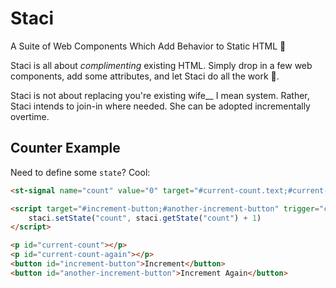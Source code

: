 # Staci
A Suite of Web Components Which Add Behavior to Static HTML 💄

Staci is all about *complimenting* existing HTML. Simply drop in a few web components, add some attributes, and let Staci do all the work 🤤.

Staci is not about replacing you're existing wife__ I mean system. Rather, Staci intends to join-in where needed. She can be adopted incrementally overtime.

## Counter Example
Need to define some `state`? Cool:
```html
<st-signal name="count" value="0" target="#current-count.text;#current-count-again.text"></st-state>

<script target="#increment-button;#another-increment-button" trigger="click">
    staci.setState("count", staci.getState("count") + 1)
</script>

<p id="current-count"></p>
<p id="current-count-again"></p>
<button id="increment-button">Increment</button>
<button id="another-increment-button">Increment Again</button>
```
